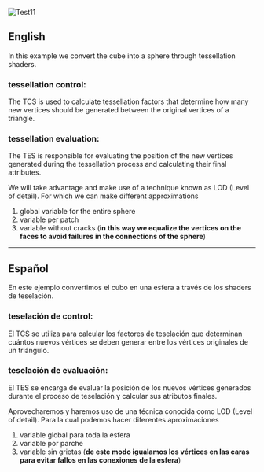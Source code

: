 ![Test11](https://github.com/OsmareDev/PTG_OpenGL/assets/50903643/72d4a68e-7fca-4cf8-b5e2-9e50956a65f2)

## English

In this example we convert the cube into a sphere through tessellation shaders.

### tessellation control:
The TCS is used to calculate tessellation factors that determine how many new vertices should be generated between the original vertices of a triangle.

### tessellation evaluation:
The TES is responsible for evaluating the position of the new vertices generated during the tessellation process and calculating their final attributes.

We will take advantage and make use of a technique known as LOD (Level of detail). For which we can make different approximations

1. global variable for the entire sphere
2. variable per patch
3. variable without cracks (**in this way we equalize the vertices on the faces to avoid failures in the connections of the sphere**)

---

## Español

En este ejemplo convertimos el cubo en una esfera a través de los shaders de teselación.

### teselación de control:
El TCS se utiliza para calcular los factores de teselación que determinan cuántos nuevos vértices se deben generar entre los vértices originales de un triángulo.

### teselación de evaluación:
El TES se encarga de evaluar la posición de los nuevos vértices generados durante el proceso de teselación y calcular sus atributos finales.

Aprovecharemos y haremos uso de una técnica conocida como LOD (Level of detail). Para la cual podemos hacer diferentes aproximaciones

1. variable global para toda la esfera
2. variable por parche
3. variable sin grietas (**de este modo igualamos los vértices en las caras para evitar fallos en las conexiones de la esfera**)


